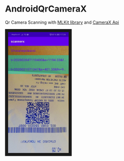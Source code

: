 # AndroidQrCameraX
Qr Camera Scanning with [MLKit library](https://firebase.google.com/docs/ml-kit) and [CameraX Api](https://developer.android.com/training/camerax)

<img src="https://github.com/ZakShaker/androidQrCameraX/blob/master/photo_2020-03-23_17-29-01.jpg?raw=true" 
alt="Qr Capturing Screenshot" width="200" height="400" border="10" />
